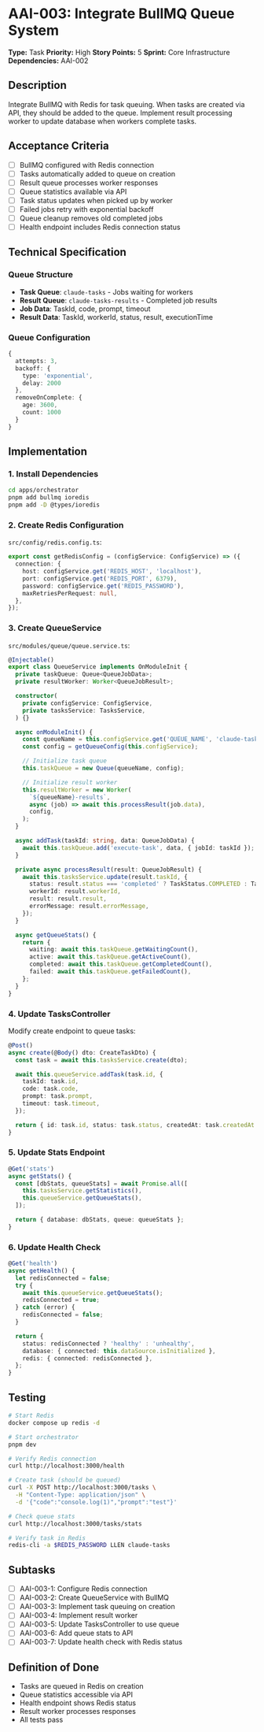 # AAI-003: Integrate BullMQ Queue System

**Type:** Task
**Priority:** High
**Story Points:** 5
**Sprint:** Core Infrastructure
**Dependencies:** AAI-002

## Description

Integrate BullMQ with Redis for task queuing. When tasks are created via API, they should be added to the queue. Implement result processing worker to update database when workers complete tasks.

## Acceptance Criteria

- [ ] BullMQ configured with Redis connection
- [ ] Tasks automatically added to queue on creation
- [ ] Result queue processes worker responses
- [ ] Queue statistics available via API
- [ ] Task status updates when picked up by worker
- [ ] Failed jobs retry with exponential backoff
- [ ] Queue cleanup removes old completed jobs
- [ ] Health endpoint includes Redis connection status

## Technical Specification

### Queue Structure

- **Task Queue**: `claude-tasks` - Jobs waiting for workers
- **Result Queue**: `claude-tasks-results` - Completed job results
- **Job Data**: TaskId, code, prompt, timeout
- **Result Data**: TaskId, workerId, status, result, executionTime

### Queue Configuration

```typescript
{
  attempts: 3,
  backoff: {
    type: 'exponential',
    delay: 2000
  },
  removeOnComplete: {
    age: 3600,
    count: 1000
  }
}
```

## Implementation

### 1. Install Dependencies

```bash
cd apps/orchestrator
pnpm add bullmq ioredis
pnpm add -D @types/ioredis
```

### 2. Create Redis Configuration

`src/config/redis.config.ts`:
```typescript
export const getRedisConfig = (configService: ConfigService) => ({
  connection: {
    host: configService.get('REDIS_HOST', 'localhost'),
    port: configService.get('REDIS_PORT', 6379),
    password: configService.get('REDIS_PASSWORD'),
    maxRetriesPerRequest: null,
  },
});
```

### 3. Create QueueService

`src/modules/queue/queue.service.ts`:
```typescript
@Injectable()
export class QueueService implements OnModuleInit {
  private taskQueue: Queue<QueueJobData>;
  private resultWorker: Worker<QueueJobResult>;

  constructor(
    private configService: ConfigService,
    private tasksService: TasksService,
  ) {}

  async onModuleInit() {
    const queueName = this.configService.get('QUEUE_NAME', 'claude-tasks');
    const config = getQueueConfig(this.configService);

    // Initialize task queue
    this.taskQueue = new Queue(queueName, config);

    // Initialize result worker
    this.resultWorker = new Worker(
      `${queueName}-results`,
      async (job) => await this.processResult(job.data),
      config,
    );
  }

  async addTask(taskId: string, data: QueueJobData) {
    await this.taskQueue.add('execute-task', data, { jobId: taskId });
  }

  private async processResult(result: QueueJobResult) {
    await this.tasksService.update(result.taskId, {
      status: result.status === 'completed' ? TaskStatus.COMPLETED : TaskStatus.FAILED,
      workerId: result.workerId,
      result: result.result,
      errorMessage: result.errorMessage,
    });
  }

  async getQueueStats() {
    return {
      waiting: await this.taskQueue.getWaitingCount(),
      active: await this.taskQueue.getActiveCount(),
      completed: await this.taskQueue.getCompletedCount(),
      failed: await this.taskQueue.getFailedCount(),
    };
  }
}
```

### 4. Update TasksController

Modify create endpoint to queue tasks:

```typescript
@Post()
async create(@Body() dto: CreateTaskDto) {
  const task = await this.tasksService.create(dto);

  await this.queueService.addTask(task.id, {
    taskId: task.id,
    code: task.code,
    prompt: task.prompt,
    timeout: task.timeout,
  });

  return { id: task.id, status: task.status, createdAt: task.createdAt };
}
```

### 5. Update Stats Endpoint

```typescript
@Get('stats')
async getStats() {
  const [dbStats, queueStats] = await Promise.all([
    this.tasksService.getStatistics(),
    this.queueService.getQueueStats(),
  ]);

  return { database: dbStats, queue: queueStats };
}
```

### 6. Update Health Check

```typescript
@Get('health')
async getHealth() {
  let redisConnected = false;
  try {
    await this.queueService.getQueueStats();
    redisConnected = true;
  } catch (error) {
    redisConnected = false;
  }

  return {
    status: redisConnected ? 'healthy' : 'unhealthy',
    database: { connected: this.dataSource.isInitialized },
    redis: { connected: redisConnected },
  };
}
```

## Testing

```bash
# Start Redis
docker compose up redis -d

# Start orchestrator
pnpm dev

# Verify Redis connection
curl http://localhost:3000/health

# Create task (should be queued)
curl -X POST http://localhost:3000/tasks \
  -H "Content-Type: application/json" \
  -d '{"code":"console.log(1)","prompt":"test"}'

# Check queue stats
curl http://localhost:3000/tasks/stats

# Verify task in Redis
redis-cli -a $REDIS_PASSWORD LLEN claude-tasks
```

## Subtasks

- [ ] AAI-003-1: Configure Redis connection
- [ ] AAI-003-2: Create QueueService with BullMQ
- [ ] AAI-003-3: Implement task queuing on creation
- [ ] AAI-003-4: Implement result worker
- [ ] AAI-003-5: Update TasksController to use queue
- [ ] AAI-003-6: Add queue stats to API
- [ ] AAI-003-7: Update health check with Redis status

## Definition of Done

- Tasks are queued in Redis on creation
- Queue statistics accessible via API
- Health endpoint shows Redis status
- Result worker processes responses
- All tests pass